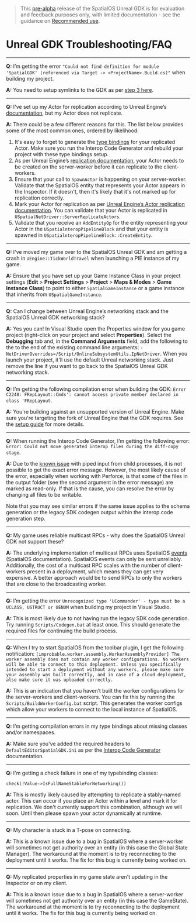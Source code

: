 > This [pre-alpha](https://docs.improbable.io/reference/13.1/shared/release-policy#maturity-stages) release of the SpatialOS Unreal GDK is for evaluation and feedback purposes only, with limited documentation - see the guidance on [Recommended use](../../README.md#recommended-use).

# Unreal GDK Troubleshooting/FAQ

------

**Q:** I’m getting the error `"Could not find definition for module 'SpatialGDK' (referenced via Target -> <ProjectName>.Build.cs)"` when building my project.

**A:** You need to setup symlinks to the GDK as per [step 3 here](../setup-and-installing.md#building).

------

**Q:** I've set up my Actor for replication according to Unreal Engine’s [documentation](https://docs.unrealengine.com/en-us/Gameplay/Networking/Actors), but my Actor does not replicate.

**A:** There could be a few different reasons for this. The list below provides some of the most common ones, ordered by likelihood:
1. It's easy to forget to generate the [type bindings](./interop.md) for your replicated Actor. Make sure you run the Interop Code Generator and rebuild your project with these type bindings setup.
1. As per Unreal Engine’s [replication documentation](https://docs.unrealengine.com/en-us/Gameplay/Networking/Actors), your Actor needs to be created on the server-worker before it can replicate to the client-workers.
1. Ensure that your call to `SpawnActor` is happening on your server-worker.
Validate that the SpatialOS entity that represents your Actor appears in the Inspector. If it doesn't, then it's likely that it's not marked up for replication correctly.
1. Mark your Actor for replication as per [Unreal Engine’s Actor replication documentation](https://docs.unrealengine.com/en-us/Gameplay/Networking/Actors). You can validate that your Actor is replicated in `USpatialNetDriver::ServerReplicateActors`.
1. Validate that you receive an `AddEntityOp` for the entity representing your Actor in the `USpatialnteropPipelineBlock` and that your entity is spawned in `USpatialnteropPipelineBlock::CreateEntity`.

------

**Q:** I've moved my game over to the SpatialOS Unreal GDK and am getting a crash in `UEngine::TickWorldTravel` when launching a PIE instance of my game.

**A:** Ensure that you have set up your Game Instance Class in your project settings (**Edit** > **Project Settings** > **Project** > **Maps & Modes** > **Game Instance Class**) to point to either `SpatialGameInstance` or a game instance that inherits from `USpatialGameInstance`.

------

**Q:** Can I change between Unreal Engine’s networking stack and the SpatialOS Unreal GDK networking stack?

**A:** Yes you can! In Visual Studio open the Properties window for you game project (right-click on your project and select **Properties**). Select the **Debugging** tab and, in the **Command Arguments** field, add the following to the to the end of the existing command line arguments:
`-NetDriverOverrides=/Script/OnlineSubsystemUtils.IpNetDriver`. When you launch your project, it'll use the default Unreal networking stack. Just remove the line if you want to go back to the SpatialOS Unreal GDK networking stack.

------

**Q:** I’m getting the following compilation error when building the GDK: `Error C2248: FRepLayout::Cmds': cannot access private member declared in class 'FRepLayout`.

**A:** You're building against an unsupported version of Unreal Engine. Make sure you're targeting the fork of Unreal Engine that the GDK requires. See the [setup guide](../setup-and-installing.md#building) for more details.

------

**Q:** When running the Interop Code Generator, I’m getting the following error: `Error: Could not move generated interop files during the diff-copy stage`.

**A:** Due to the [known issue](../known-issues.md) with piped input from child processes, it is not possible to get the exact error message. However, the most likely cause of the error, especially when working with Perforce, is that some of the files in the output folder (see the second argument in the error message) are marked as read-only. If that is the cause, you can resolve the error by changing all files to be writable.

Note that you may see similar errors if the same issue applies to the schema generation or the legacy SDK codegen output within the interop code generation step.

------

**Q:** My game uses reliable multicast RPCs - why does the SpatialOS Unreal GDK not support these?

**A:** The underlying implementation of multicast RPCs uses SpatialOS [events](https://docs.improbable.io/reference/13.1/shared/glossary#event) (SpatialOS documentation). SpatialOS events can only be sent unreliably. Additionally, the cost of a multicast RPC scales with the number of client-workers present in a deployment, which means they can get very expensive. A better approach would be to send RPCs to only the workers that are close to the broadcasting worker.

------

**Q:** I’m getting the error `Unrecognized type 'UCommander' - type must be a UCLASS, USTRUCT or UENUM` when building my project in Visual Studio.

**A:** This is most likely due to not having run the legacy SDK code generation. Try running `Scripts/Codegen.bat` at least once. This should generate the required files for continuing the build process.

------

**Q:** When I try to start SpatialOS from the toolbar plugin, I get the following notification:
`[improbable.worker.assembly.WorkerAssemblyProvider] The worker assembly does not contain any worker configurations. No workers will be able to connect to this deployment. Unless you specifically intended to start a deployment without any workers, please make sure your assembly was built correctly, and in case of a cloud deployment, also make sure it was uploaded correctly.`

**A:** This is an indication that you haven’t built the worker configurations for the server-workers and client-workers. You can fix this by running the `Scripts/BuildWorkerConfig.bat` script. This generates the worker configs which allow your workers to connect to the local instance of SpatialOS.

------

**Q:** I’m getting compilation errors in my type bindings about missing classes and/or namespaces.

**A:** Make sure you've added the required headers to `DefaultEditorSpatialGDK.ini` as per the [Interop Code Generator](./interop.md) documentation.

------

**Q:** I'm getting a check failure in one of my typebinding classes:
```
check(!Value->IsFullNameStableForNetworking())
```

**A:** This is mostly likely caused by attempting to replicate a stably-named actor. This can occur if you place an Actor within a level and mark it for replication. We don't currently support this combination, although we will soon. Until then please spawn your actor dynamically at runtime.

------

**Q:** My character is stuck in a T-pose on connecting.

**A:** This is a known issue due to a bug in SpatialOS where a server-worker will sometimes not get authority over an entity (in this case the Global State Manager). The workaround at the moment is to try reconnecting to the deployment until it works. The fix for this bug is currently being worked on.

------

**Q:** My replicated properties in my game state aren't updating in the Inspector or on my client.

**A:** This is a known issue due to a bug in SpatialOS where a server-worker will sometimes not get authority over an entity (in this case the GameState). The workaround at the moment is to try reconnecting to the deployment until it works. The fix for this bug is currently being worked on.
